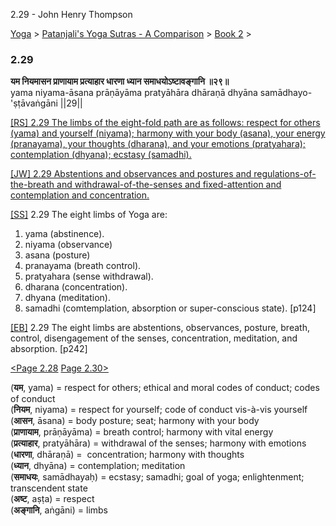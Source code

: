 2.29 - John Henry Thompson 

[Yoga](../../../yoga.html)‎ > ‎[Patanjali's Yoga Sutras - A Comparison](../../patanjani.html)‎ > ‎[Book 2](../book-2.html)‎ > ‎

### 2.29

**यम नियमासन प्राणायाम प्रत्याहार धारणा ध्यान समाधयोऽष्टावङ्गानि ॥२९॥**  
yama niyama-āsana prāṇāyāma pratyāhāra dhāraṇā dhyāna samādhayo-'ṣṭāvaṅgāni ||29||  
  
  
[\[RS\] 2.29 The limbs of the eight-fold path are as follows: respect for others (yama) and yourself (niyama); harmony with your body (asana), your energy (pranayama), your thoughts (dharana), and your emotions (pratyahara); contemplation (dhyana); ecstasy (samadhi).](http://www.ashtangayoga.info/philosophy/yoga-sutra-patanjali/chapter-2/item/yama-niyama-asana-pranayama-pratyahara-dharana/)  
  
[\[JW\] 2.29 Abstentions and observances and postures and regulations-of-the-breath and withdrawal-of-the-senses and fixed-attention and contemplation and concentration.](http://books.google.com/books?id=YzFImjtOxUwC&pg=PA177&ci=60%2C812%2C831%2C109&source=bookclip)  
  
[\[SS\]](http://www.amazon.com/Yoga-Sutras-Patanjali-Commentary-Satchidananda/dp/0932040381) 2.29 The eight limbs of Yoga are:  

1) yama (abstinence).  
2) niyama (observance)  
3) asana (posture)  
4) pranayama (breath control).  
5) pratyahara (sense withdrawal).  
6) dharana (concentration).  
7) dhyana (meditation).  
8) samadhi (comtemplation, absorption or super-conscious state). \[p124\]  

  
[\[EB\]](http://www.amazon.com/Yoga-Sutras-Patanjali-Translation-Commentary/dp/0865477361/ref=sr_1_1?ie=UTF8&s=books&qid=1250508322&sr=1-1) 2.29 The eight limbs are abstentions, observances, posture, breath, control, disengagement of the senses, concentration, meditation, and absorption. \[p242\]  
  
[<Page 2.28](228.html)  [Page 2.30>](230.html)  
  
  

(**यम**, yama) = respect for others; ethical and moral codes of conduct; codes of conduct  
(**नियम**, niyama) = respect for yourself; code of conduct vis-à-vis yourself  
(**आसन**, āsana) = body posture; seat; harmony with your body  
(**प्राणायाम**, prāṇāyāma) = breath control; harmony with vital energy  
(**प्रत्याहार**, pratyāhāra) = withdrawal of the senses; harmony with emotions  
(**धारणा**, dhāraṇā) =  concentration; harmony with thoughts  
(**ध्यान**, dhyāna) = contemplation; meditation  
(**समाधयः**, samādhayaḥ) = ecstasy; samadhi; goal of yoga; enlightenment; transcendent state  
(**अष्ट**, aṣṭa) = respect  
(**अङ्गानि**, aṅgāni) = limbs

